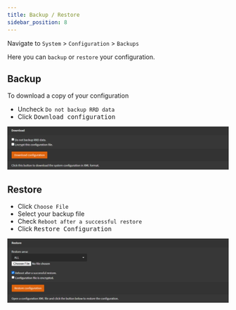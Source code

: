 ```yaml
---
title: Backup / Restore
sidebar_position: 8
---
```


Navigate to `System` > `Configuration` > `Backups`

Here you can `backup` or `restore` your configuration.

## Backup

To download a copy of your configuration

- Uncheck `Do not backup RRD data`
- Click <kbd>Download configuration</kbd>

![system-backup](img/system-backup.png)

## Restore

- Click `Choose File`
- Select your backup file
- Check `Reboot after a successful restore`
- Click <kbd>Restore Configuration</kbd>

![system-restore](img/system-restore.png)
